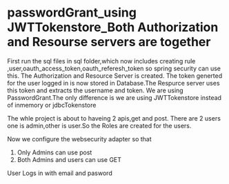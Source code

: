 # passwordGrant_using JWTTokenstore_Both Authorization and Resourse servers are together

First run the sql files in sql folder,which now includes creating rule ,user,oauth_access_token,oauth_referesh_token so spring security can use this.
The Authorization and Resource Server is created.
The token generted for the user logged in  is now stored in Database.The Respurce server uses this token and extracts the username and token.
We are using PasswordGrant.The only difference is we are using JWTTokenstore instead of inmemory or jdbcTokenstore

The whle project is about to haveing 2 apis,get and post. 
There are 2 users one is admin,other is user.So the Roles are created for the users.

Now we configure the websecurity adapter so that
 1. Only Admins can use post
 2. Both Admins and users can use GET
 
 User Logs in with email and pasword
